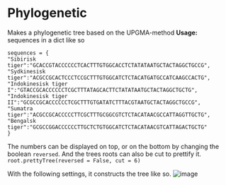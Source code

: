 # Phylogenetic
 Makes a phylogenetic tree based on the UPGMA-method
 **Usage:**
 sequences in a dict like so
 ```python3
 sequences = {
 "Sibirisk tiger":"GCACCGTACCCCCCTCACTTTGTGGCACCTCTATATAATGCTACTAGGCTGCCG",
 "Sydkinesisk tiger":"ACGCCGCACTCCCTCCGCTTTGTGGCATCTCTACATGATGCCATCAAGCCACTG",
 "Indokinesisk tiger I":"GTACCGCACCCCCCTCGCTTTATAGCACTTCTATATAATGCTACTAGGCTGCTG",
 "Indokinesisk tiger II":"GCGCCGCACCCCCCTCGCTTTGTGATATCTTTACGTAATGCTACTAGGCTGCCG",
 "Sumatra tiger":"ACGCCGCACCCCCTTCGCTTTGCGGCGTCTCTACATAACGCCATTAGGTTGCTG",
 "Bengalsk tiger":"GCGCCGGACCCCCCTTGCTCTGTGGCATCTCTACATAACGTCATTAGACTGCTG"
 }
 ```
 The numbers can be displayed on top, or on the bottom by changing the boolean `reversed`. And the trees roots can also be cut to prettify it.
 `root.prettyTree(reversed = False, cut = 6)`

 With the following settings, it constructs the tree like so.
![image](https://user-images.githubusercontent.com/34891657/136667618-8479959d-f2a4-416d-a84a-94d55cf9b4f4.png)
